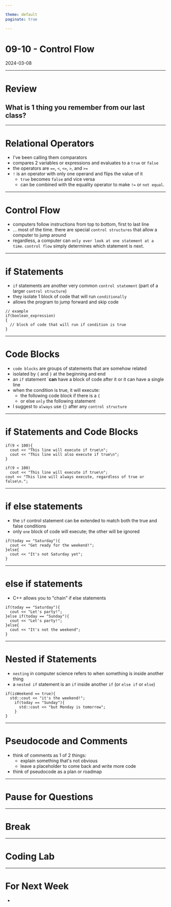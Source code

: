 ```yaml
---

theme: default
paginate: true

---
```


# 09-10 - Control Flow
2024-03-08

---

# Review
## What is 1 thing you remember from our last class?

---

# Relational Operators

- I've been calling them comparators
- compares 2 variables or expressions and evaluates to a `true` or `false`
- the operators are `==`, `<`, `<=`, `>`, and `>=`
- `!` is an operator with only one operand and flips the value of it
  - `true` becomes `false` and vice versa
  - can be combined with the equality operator to make `!=` or `not equal`.

---

# Control Flow

- computers follow instructions from top to bottom, first to last line
- ... most of the time. there are special `control structures` that allow a computer to jump around
- regardless, a computer can `only ever look at one statement at a time`. `control flow` simply determines which statement is next.

---

# if Statements

- `if` statements are another very common `control statement` (part of a larger `control structure`)
- they isolate 1 block of code that will run `conditionally`
- allows the program to jump forward and skip code

```
// example
if(boolean_expression)
{
  // block of code that will run if condition is true
}
```

---

# Code Blocks

- `code blocks` are groups of statements that are somehow related
- isolated by `{` and `}` at the beginning and end
- an `if` statement `**can** have a block of code after it or it can have a single line
- when the condition is true, it will execute:
  - the following code block if there is a `{`
  - or else `only` the following statement
- I suggest to `always` use `{}` after any `control structure`

---

# if Statements and Code Blocks

```
if(9 < 100){
  cout << "This line will execute if true\n";
  cout << "This line will also execute if true\n";
}

if(9 < 100)
  cout << "This line will execute if true\n";
cout << "This line will always execute, regardless of true or false\n.";
```

---

# if else statements

- the `if` control statement can be extended to match both the true and false conditions
- only `one` block of code will execute; the other will be ignored

```
if(today == "Saturday"){
  cout << "Get ready for the weekend!";
}else{
  cout << "It's not Saturday yet";
}
```

---

# else if statements

- C++ allows you to "chain" if else statements
```
if(today == "Saturday"){
  cout << "Let's party!";
}else if(today == "Sunday"){
  cout << "Let's party!";
}else{
  cout << "It's not the weekend";
}
```

---

# Nested if Statements

- `nesting` in computer science refers to when something is inside another thing
- a `nested if` statement is an `if` inside another `if` (or `else if` or `else`)

```
if(isWeekend == true){
  std::cout << "it's the weekend!";
    if(today == "Sunday"){
      std::cout << "but Monday is tomorrow";
    }
}

```
---

# Pseudocode and Comments

- think of comments as 1 of 2 things:
  - explain something that's not obvious
  - leave a placeholder to come back and write more code
- think of pseudocode as a plan or roadmap

---

# Pause for Questions

---

# Break

---

# Coding Lab

---

# For Next Week

- 
